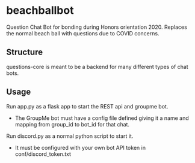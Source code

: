 # beachballbot
Question Chat Bot for bonding during Honors orientation 2020. Replaces the normal beach ball with questions due to COVID concerns.

## Structure
questions-core is meant to be a backend for many different types of chat bots.

## Usage
Run app.py as a flask app to start the REST api and groupme bot.
- The GroupMe bot must have a config file defined giving it a name and mapping from group_id to bot_id for that chat.

Run discord.py as a normal python script to start it.
- It must be configured with your own bot API token in conf/discord_token.txt
